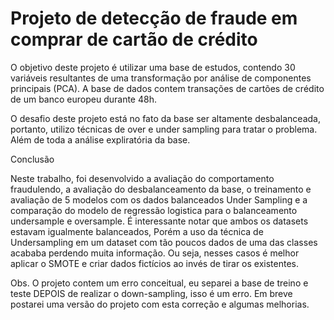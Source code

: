 # Projeto de detecção de fraude em comprar de cartão de crédito

O objetivo deste projeto é utilizar uma base de estudos, contendo 30 variáveis resultantes de uma transformação por análise de componentes principais (PCA). A base de dados contem transações de cartões de crédito de um banco europeu durante 48h.

O desafio deste projeto está no fato da base ser altamente desbalanceada, portanto, utilizo técnicas de over e under sampling para tratar o problema. Além de toda a análise expliratória da base.

Conclusão

Neste trabalho, foi desenvolvido a avaliação do comportamento fraudulendo, a avaliação do desbalanceamento da base, o treinamento e avaliação de 5 modelos com os dados balanceados Under Sampling e a comparação do modelo de regressão logistica para o balanceamento undersample e oversample. É interessante notar que ambos os datasets estavam igualmente balanceados, Porém a uso da técnica de Undersampling em um dataset com tão poucos dados de uma das classes acababa perdendo muita informação. Ou seja, nesses casos é melhor aplicar o SMOTE e criar dados fictícios ao invés de tirar os existentes.



Obs. O projeto contem um erro conceitual, eu separei a base de treino e teste DEPOIS de realizar o down-sampling, isso é um erro. Em breve postarei uma versão do projeto com esta correção e algumas melhorias.


